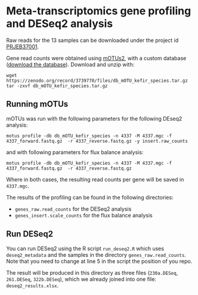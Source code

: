 # Meta-transcriptomics gene profiling and DESeq2 analysis

Raw reads for the 13 samples can be downloaded under the project id [PRJEB37001](https://www.ebi.ac.uk/ena/data/search?query=PRJEB37001).

Gene read counts were obtained using [mOTUs2](https://motu-tool.org/), with a
custom database ([download the database](https://zenodo.org/record/3739770#.XohIqW5S_UI)). Download and unzip with:
```
wget https://zenodo.org/record/3739770/files/db_mOTU_kefir_species.tar.gz
tar -zxvf db_mOTU_kefir_species.tar.gz
```

## Running mOTUs
mOTUs was run with the following parameters for the following DEseq2 analysis:
```
motus profile -db db_mOTU_kefir_species -n 4337 -M 4337.mgc -f 4337_forward.fastq.gz  -r 4337_reverse.fastq.gz -y insert.raw_counts
```

and with following parameters for flux balance analysis:
```
motus profile -db db_mOTU_kefir_species -n 4337 -M 4337.mgc -f 4337_forward.fastq.gz  -r 4337_reverse.fastq.gz
```

Where in both cases, the resulting read counts per gene will be saved in `4337.mgc`.

The results of the profiling can be found in the following directories:
- `genes_raw.read_counts` for the DESeq2 analysis
- `genes_insert.scale_counts` for the flux balance analysis


## Run DESeq2
You can run DESeq2 using the R script `run_deseq2.R` which uses `deseq2_metadata` and the samples in the directory `genes_raw.read_counts`. Note that you need to change at line 5 in the script the position of you repo.

The result will be produced in this directory as three files (`230a.DESeq`, `261.DESeq`, `322b.DESeq`), which we already joined into one file: `deseq2_results.xlsx`.
